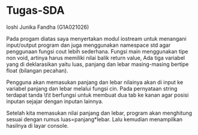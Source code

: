 # Tugas-SDA
Ioshi Junika Fandha (G1A021026)

Pada progam diatas saya menyertakan modul iostream untuk menangani input/output program dan juga menggunakan namespace std agar penggunaan fungsi cout lebih sederhana. Fungsi main menggunakan tipe non void, artinya harus memiliki nilai balik return value, Ada tiga variabel yang di deklarasikan yaitu luas, panjang dan lebar masing-masing bertipe float (bilangan pecahan).

Pengguna akan memasukan panjang dan lebar nilainya akan di input ke variabel panjang dan lebar melalui fungsi cin. Pada pernyataan string terdapat tanda \t\t berfungsi untuk membuat dua tab ke kanan agar posisi inputan sejajar dengan inputan lainnya.

Setelah kita memasukan nilai panjang dan lebar, program akan menghitung sesuai dengan rumus luas=panjang*lebar. Lalu kemudian menampilkan hasilnya di layar console.
